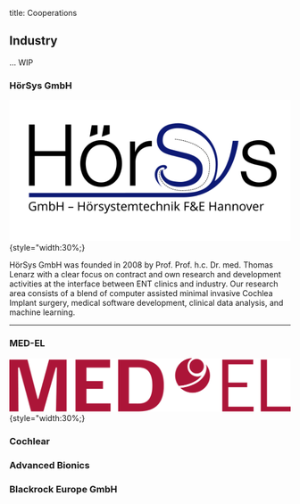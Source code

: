 title: Cooperations

## Industry

... WIP


### HörSys GmbH

![HörSys-GmbH-Logo](05_cooperations/HoerSys-Logo-2015-03-18.svg){style="width:30%;}

HörSys GmbH was founded in 2008 by Prof. Prof. h.c. Dr. med. Thomas Lenarz with a clear focus on contract and own research and development activities at the interface between ENT clinics and industry. Our research area consists of a blend of computer assisted  minimal invasive Cochlea Implant surgery, medical software development, clinical data analysis, and machine learning.


* * * * * * * *


### MED-EL

![MED-EL-Logo](05_cooperations/MED-EL_red_large.png){style="width:30%;}

### Cochlear



### Advanced Bionics


### Blackrock Europe GmbH
